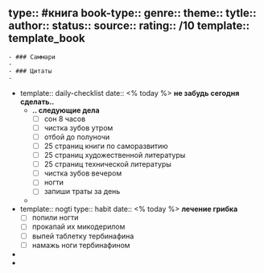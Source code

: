 type:: #книга
book-type::
genre::
theme::
tytle:: 
author:: 
status:: 
source:: 
rating:: /10 
template:: template_book
---

	- ### Саммари
	-
	- ### Цитаты
	-
- template:: daily-checklist
  date:: <% today %>
  **не забудь сегодня сделать..**
	- **.. следующие дела**
	  * [ ] сон 8 часов
	  * [ ] чистка зубов утром
	  * [ ] отбой до полуночи
	  * [ ] 25 страниц книги по саморазвитию
	  * [ ] 25 страниц художественной литературы
	  * [ ] 25 страниц технической литературы
	  * [ ] чистка зубов вечером
	  * [ ] ногти
	  * [ ] запиши траты за день
	-
- template:: nogti
  type:: habit
  date:: <% today %>
  **лечение грибка**
  * [ ] попили ногти
  * [ ] прокапай их микодерилом
  * [ ] выпей таблетку тербинафина
  * [ ] намажь ноги тербинафином
-
-